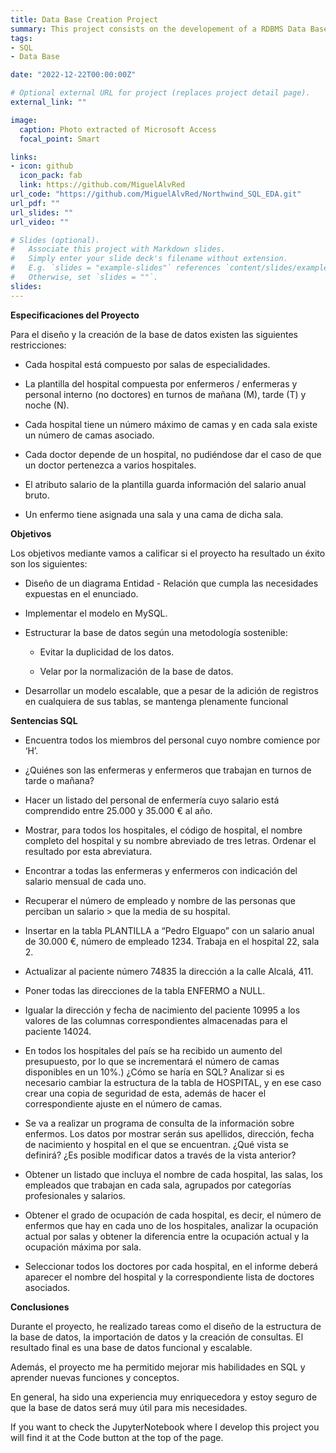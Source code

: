 ```yaml
---
title: Data Base Creation Project
summary: This project consists on the developement of a RDBMS Data Base which purpose is the management of Hospitals
tags:
- SQL
- Data Base

date: "2022-12-22T00:00:00Z"

# Optional external URL for project (replaces project detail page).
external_link: ""

image:
  caption: Photo extracted of Microsoft Access
  focal_point: Smart

links:
- icon: github
  icon_pack: fab
  link: https://github.com/MiguelAlvRed
url_code: "https://github.com/MiguelAlvRed/Northwind_SQL_EDA.git"
url_pdf: ""
url_slides: ""
url_video: ""

# Slides (optional).
#   Associate this project with Markdown slides.
#   Simply enter your slide deck's filename without extension.
#   E.g. `slides = "example-slides"` references `content/slides/example-slides.md`.
#   Otherwise, set `slides = ""`.
slides: 
---
```

**Especificaciones del Proyecto**


Para el diseño y la creación de la base de datos existen las siguientes restricciones:

* Cada hospital está compuesto por salas de especialidades.

* La plantilla del hospital compuesta por enfermeros / enfermeras y personal interno (no doctores) en turnos de mañana (M), tarde (T) y noche (N).

* Cada hospital tiene un número máximo de camas y en cada sala existe un número de camas asociado.

* Cada doctor depende de un hospital, no pudiéndose dar el caso de que un doctor pertenezca a varios
    hospitales.

* El atributo salario de la plantilla guarda información del salario anual bruto.

* Un enfermo tiene asignada una sala y una cama de dicha sala. 


**Objetivos**


Los objetivos mediante vamos a calificar si el proyecto ha resultado un éxito son los siguientes:

* Diseño de un diagrama Entidad - Relación que cumpla las necesidades expuestas en el enunciado.

* Implementar el modelo en MySQL.

* Estructurar la base de datos según una metodología sostenible:

    * Evitar la duplicidad de los datos.
    
    * Velar por la normalización de la base de datos.
    
* Desarrollar un modelo escalable, que a pesar de la adición de registros en cualquiera de sus tablas, se mantenga plenamente funcional


**Sentencias SQL**


* Encuentra todos los miembros del personal cuyo nombre comience por ‘H’.

* ¿Quiénes son las enfermeras y enfermeros que trabajan en turnos de tarde o mañana?

* Hacer un listado del personal de enfermería cuyo salario está comprendido entre 25.000 y 35.000 € al año.

* Mostrar, para todos los hospitales, el código de hospital, el nombre completo del hospital y su nombre abreviado de tres letras. Ordenar el resultado por esta abreviatura.

* Encontrar a todas las enfermeras y enfermeros con indicación del salario mensual de cada uno.

* Recuperar el número de empleado y nombre de las personas que perciban un salario > que la media de su hospital.

* Insertar en la tabla PLANTILLA a “Pedro Elguapo” con un salario anual de 30.000 €, número de empleado 1234. Trabaja en el hospital 22, sala 2.

* Actualizar al paciente número 74835 la dirección a la calle Alcalá, 411.

* Poner todas las direcciones de la tabla ENFERMO a NULL.

* Igualar la dirección y fecha de nacimiento del paciente 10995 a los valores de las columnas correspondientes almacenadas para el paciente 14024.

* En todos los hospitales del país se ha recibido un aumento del presupuesto, por lo que se incrementará el número de camas disponibles en un 10%.) ¿Cómo se haría en SQL? Analizar si es necesario cambiar la estructura de la tabla de HOSPITAL, y en ese caso crear una copia de seguridad de esta, además de hacer el correspondiente ajuste en el número de camas.

* Se va a realizar un programa de consulta de la información sobre enfermos. Los datos por mostrar serán sus apellidos, dirección, fecha de nacimiento y hospital en el que se encuentran. ¿Qué vista se definirá? ¿Es posible modificar datos a través de la vista anterior? 

* Obtener un listado que incluya el nombre de cada hospital, las salas, los empleados que trabajan en cada sala, agrupados por categorías profesionales y salarios.

* Obtener el grado de ocupación de cada hospital, es decir, el número de enfermos que hay en cada uno de los hospitales, analizar la ocupación actual por salas y obtener la diferencia entre la ocupación actual y la ocupación máxima por sala.

* Seleccionar todos los doctores por cada hospital, en el informe deberá aparecer el nombre del hospital y la correspondiente lista de doctores asociados.


**Conclusiones**


Durante el proyecto, he realizado tareas como el diseño de la estructura de la base de datos, la importación de datos y la creación de consultas. El resultado final es una base de datos funcional y escalable.

Además, el proyecto me ha permitido mejorar mis habilidades en SQL y aprender nuevas funciones y conceptos.

En general, ha sido una experiencia muy enriquecedora y estoy seguro de que la base de datos será muy útil para mis necesidades.

If you want to check the JupyterNotebook where I develop this project you will find it at the Code button at the top of the page.
